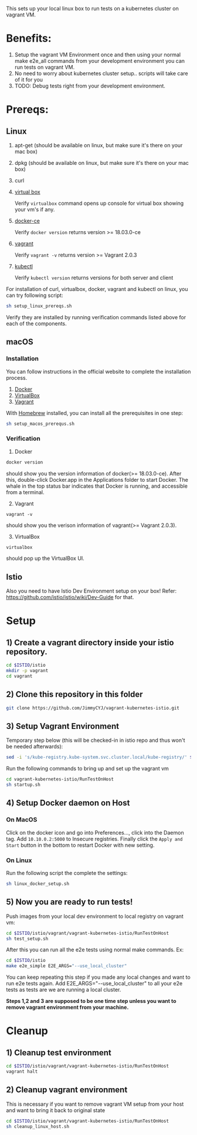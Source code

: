 This sets up your local linux box to run tests on a kubernetes cluster on vagrant VM.

# Benefits:
1) Setup the vagrant VM Environment once and then using your normal make e2e_all commands from your development environment you can run tests on vagrant VM.
2) No need to worry about kubernetes cluster setup.. scripts will take care of it for you
3) TODO: Debug tests right from your development environment.

# Prereqs:
## Linux
1) apt-get (should be available on linux, but make sure it's there on your mac box)
2) dpkg (should be available on linux, but make sure it's there on your mac box)
3) curl
4) [virtual box](https://www.virtualbox.org/wiki/Downloads)

   Verify `virtualbox` command opens up console for virtual box showing your vm's if any.
5) [docker-ce](https://docs.docker.com/install/linux/docker-ce/debian/#install-docker-ce-1)

   Verify `docker version` returns version >= 18.03.0-ce
6) [vagrant](https://www.vagrantup.com/downloads.html)

   Verify `vagrant -v` returns version >= Vagrant 2.0.3
7) [kubectl](https://kubernetes.io/docs/tasks/tools/install-kubectl)

   Verify `kubectl version` returns versions for both server and client

For installation of curl, virtualbox, docker, vagrant and kubectl on linux, you can try following script:
```bash
sh setup_linux_prereqs.sh
```

Verify they are installed by running verification commands listed above for each of the components.

## macOS
### Installation
You can follow instructions in the official website to complete the installation process.
1) [Docker](https://docs.docker.com/docker-for-mac/install/)
2) [VirtualBox](https://www.virtualbox.org/wiki/Downloads)
3) [Vagrant](https://www.vagrantup.com/downloads.html)

With [Homebrew](https://brew.sh) installed, you can install all the prerequisites in one step:
```bash
sh setup_macos_prerequs.sh
```

### Verification
1) Docker
```bash
docker version
``` 
should show you the version information of docker(>= 18.03.0-ce).
After this, double-click Docker.app in the Applications folder to start Docker.
The whale in the top status bar indicates that Docker is running, and accessible from a terminal.

2) Vagrant
```
vagrant -v
```
should show you the verison information of vagrant(>= Vagrant 2.0.3).

3) VirtualBox
```bash
virtualbox
``` 
should pop up the VirtualBox UI.

## Istio
Also you need to have Istio Dev Environment setup on your box!
Refer: https://github.com/istio/istio/wiki/Dev-Guide for that.

# Setup
## 1) Create a vagrant directory inside your istio repository.

```bash
cd $ISTIO/istio
mkdir -p vagrant
cd vagrant
```

## 2) Clone this repository in this folder

```bash
git clone https://github.com/JimmyCYJ/vagrant-kubernetes-istio.git
```

## 3) Setup Vagrant Environment
Temporary step below (this will be checked-in in istio repo and thus won't be needed afterwards):
```bash
sed -i 's/kube-registry.kube-system.svc.cluster.local/kube-registry/' $ISTIO/istio/tests/util/localregistry/localregistry.yaml 
```
Run the following commands to bring up and set up the vagrant vm
```bash
cd vagrant-kubernetes-istio/RunTestOnHost
sh startup.sh
```

## 4) Setup Docker daemon on Host
### On MacOS
Click on the docker icon and go into Preferences..., click into the Daemon tag.
Add `10.10.0.2:5000` to Insecure registries.
Finally click the `Apply and Start` button in the bottom to restart Docker with new setting.

### On Linux
Run the following script the complete the settings:
```bash
sh linux_docker_setup.sh
```

## 5) Now you are ready to run tests!

Push images from your local dev environment to local registry on vagrant vm:
```bash
cd $ISTIO/istio/vagrant/vagrant-kubernetes-istio/RunTestOnHost
sh test_setup.sh
```
After this you can run all the e2e tests using normal make commands. Ex:
```bash
cd $ISTIO/istio
make e2e_simple E2E_ARGS="--use_local_cluster"
```
You can keep repeating this step if you made any local changes and want to run e2e tests again.
Add E2E_ARGS="--use_local_cluster" to all your e2e tests as tests are we are running a local cluster.

**Steps 1,2 and 3 are supposed to be one time step unless you want to remove vagrant environment from your machine.**

# Cleanup
## 1) Cleanup test environment
```bash
cd $ISTIO/istio/vagrant/vagrant-kubernetes-istio/RunTestOnHost
vagrant halt
```

## 2) Cleanup vagrant environment
This is necessary if you want to remove vagrant VM setup from your host and want to bring it back to original state
```bash
cd $ISTIO/istio/vagrant/vagrant-kubernetes-istio/RunTestOnHost
sh cleanup_linux_host.sh
```

